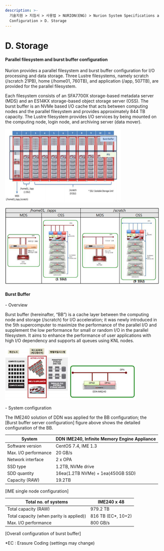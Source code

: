 ```yaml
---
description: >-
  기술지원 > 지침서 > 사용법 > NURION(ENG) > Nurion System Specifications and
  Configuration > D. Storage
---
```


# D. Storage

#### Parallel filesystem and burst buffer configuration

Nurion provides a parallel filesystem and burst buffer configuration for I/O processing and data storage. Three Lustre filesystems, namely scratch (/scratch 21PB), home (/home01, 760TB), and application (/app, 507TB), are provided for the parallel filesystem.

Each filesystem consists of an SFA7700X storage-based metadata server (MDS) and an ES14KX storage-based object storage server (OSS). The burst buffer is an NVMe based I/O cache that acts between computing nodes and the parallel filesystem and provides approximately 844 TB capacity. The Lustre filesystem provides I/O services by being mounted on the computing node, login node, and archiving server (data mover).

![\[Configuration of parallel filesystem and overall burst buffer rack\]](<../../../../.gitbook/assets/병렬파일시스템 및 버스트버퍼 전체 랙 구성.png>)

![\[PFS server configuration\]](<../../../../.gitbook/assets/PFS 서버 구성.png>)

#### Burst Buffer

\- Overview

Burst buffer (hereinafter, “BB”) is a cache layer between the computing node and storage (/scratch) for I/O acceleration; it was newly introduced in the 5th supercomputer to maximize the performance of the parallel I/O and supplement the low performance for small or random I/O in the parallel filesystem. It aims to enhance the performance of user applications with high I/O dependency and supports all queues using KNL nodes.

![\[Burst Buffer role\]](<../../../../.gitbook/assets/Burst Buffer 역할.png>) ![\[Burst Buffer server configuration\]](<../../../../.gitbook/assets/Burst Buffer 서버 구성.png>)

\- System configuration

The IME240 solution of DDN was applied for the BB configuration; the \[Burst buffer server configuration] figure above shows the detailed configuration of the BB.

| System               | DDN IME240, Infinite Memory Engine Appliance |
| -------------------- | -------------------------------------------- |
| Software version     | CentOS 7.4, IME 1.3                          |
| Max. I/O performance | 20 GB/s                                      |
| Network interface    | 2 x OPA                                      |
| SSD type             | 1.2TB, NVMe drive                            |
| SDD quantity         | 16ea(1.2TB NVMe) + 1ea(450GB SSD)            |
| Capacity (RAW)       | 19.2TB                                       |

\[IME single node configuration]

| Total no. of systems                     | IME240 x 48         |
| ---------------------------------------- | ------------------- |
| Total capacity (RAW)                     | 979.2 TB            |
| Total capacity (when parity is applied)) | 816 TB (EC\*, 10+2) |
| Max. I/O performance                     | 800 GB/s            |

\[Overall configuration of burst buffer]

\*EC : Erasure Coding (settings may change)
